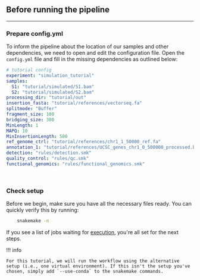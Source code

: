 ## Before running the pipeline
---
### Prepare config.yml

To inform the pipeline about the location of our samples and other dependencies, we need to open and edit the configuration file. Open the `config.yml` file and fill in the missing dependencies as outlined below:

```yaml
# tutorial config
experiment: "simulation_tutorial"
samples:
  S1: "tutorial/simulated/S1.bam"
  S2: "tutorial/simulated/S2.bam"
processing_dir: "tutorial/out"
insertion_fasta: "tutorial/references/vectorseq.fa"
splitmode: "Buffer"
fragment_size: 100
bridging_size: 300
MinLength: 1
MAPQ: 10
MinInsertionLength: 500
ref_genome_ctrl: "tutorial/references/chr1_1_50000_ref.fa"
annotation_1: "tutorial/references/UCSC_genes_chr1_0_500000_processed.bed"
detection: "rules/detection.smk"
quality_control: "rules/qc.smk"
functional_genomics: "rules/functional_genomics.smk"
```
<br>

### Check setup

Before we begin, make sure you have all the necessary files ready. You can quickly verify this by running: 

```bash
    snakemake -n
```

If you see a list of jobs waiting for [execution](./tutorial_running.md#expected-jobs), you're all set for the next steps.

!!! info 
    
    For this tutorial, we will run the workflow using the alternative setup (i.e., one virtual environment). If this isn't the setup you've chosen, simply add `--use-conda` to the snakemake commands. 

<br>
